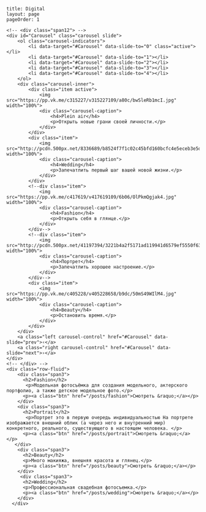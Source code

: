 ```
title: Digital
layout: page
pageOrder: 1

```


<!-- <div class="row-fluid"> -->
	<!-- <div class="span12"> -->
	<div id="Carousel" class="carousel slide">
		<ol class="carousel-indicators">
			<li data-target="#Carousel" data-slide-to="0" class="active"></li>
			<li data-target="#Carousel" data-slide-to="1"></li>
			<li data-target="#Carousel" data-slide-to="2"></li>
			<li data-target="#Carousel" data-slide-to="3"></li>
			<li data-target="#Carousel" data-slide-to="4"></li>
		</ol>
		<div class="carousel-inner">
			<div class="item active">
				<img src="https://pp.vk.me/c315227/v315227109/a80c/bwSleRb1mcI.jpg" width="100%">
				<div class="carousel-caption">
					<h4>Plein air</h4>
					<p>Открыть новые грани своей личности.</p>
				</div>
			</div>
			<div class="item">
				<img src="http://pcdn.500px.net/8336689/b8524f7f1c02c45bfd160bcfc4e5eceb3e5dc078/5.jpg" width="100%">
				<div class="carousel-caption">
					<h4>Wedding</h4>
					<p>Запечатлить первый шаг вашей новой жизни.</p>
				</div>
			</div>
			<!--div class="item">
				<img src="https://pp.vk.me/c417619/v417619109/6b06/OlPkmQgjak4.jpg" width="100%">
				<div class="carousel-caption">
					<h4>Fashion</h4>
					<p>Открыть себя в глянце.</p>
				</div>
			</div-->
			<!--div class="item">
				<img src="http://pcdn.500px.net/41197394/3221b4a2f5171ad119941d6579ef5550f639c8ca/2048.jpg" width="100%">
				<div class="carousel-caption">
					<h4>Портрет</h4>
					<p>Запечатлить хорошее настроение.</p>
				</div>
			</div-->
			<div class="item">
				<img src="https://pp.vk.me/c405228/v405228658/b9dc/50mS49WIlM4.jpg" width="100%">
				<div class="carousel-caption">
					<h4>Beauty</h4>
					<p>Остановить время.</p>
				</div>
			</div>
		</div>
		<a class="left carousel-control" href="#Carousel" data-slide="prev">‹</a>
		<a class="right carousel-control" href="#Carousel" data-slide="next">›</a>
	</div>
	<!-- </div> -->
	<div class="row-fluid">
        <div class="span3">
          <h2>Fashion</h2>
           <p>Модельная фотосъёмка для создания модельного, актерского портфолио, а также детское модельное фото.</p>
          <p><a class="btn" href="/posts/fashion">Смотреть &raquo;</a></p>
        </div>
        <div class="span3">
          <h2>Portrait</h2>
           <p>Портрет это в первую очередь индивидуальностью На портрете изображается внешний облик (а через него и внутренний мир) конкретного, реального, существующего в настоящем человека. </p>
          <p><a class="btn" href="/posts/portrait">Смотреть &raquo;</a></p>
       </div>
        <div class="span3">
          <h2>Beauty</h2>
          <p>Много макияжа, внешняя красота и глянец.</p>
          <p><a class="btn" href="/posts/beauty">Смотреть &raquo;</a></p>
        </div>
         <div class="span3">
          <h2>Wedding</h2>
          <p>Профессиональная свадебная фотосъемка.</p>
          <p><a class="btn" href="/posts/wedding">Смотреть &raquo;</a></p>
        </div>
      </div>
  	
<!--/div-->
<!--%- @getBlock("scripts").add(["/vendor/twitter-bootstrap/js/bootstrap-carousel.js"]).toHTML() %-->

<!--nav class="linklist">
	<% for document in @getCollection('posts').toJSON(): %>
		<li> 
		<a href="<%= document.url %>"><%= document.title %></a></li>
	<% end %>
</nav-->
